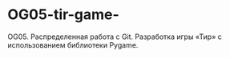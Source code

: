 # OG05-tir-game-
OG05. Распределенная работа с Git. Разработка игры «Тир» с использованием библиотеки Pygame.
